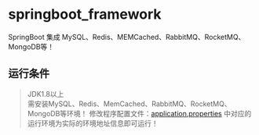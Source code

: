 # springboot_framework
SpringBoot 集成 MySQL、Redis、MEMCached、RabbitMQ、RocketMQ、MongoDB等！

## 运行条件
> JDK1.8以上  
> 需安装MySQL、Redis、MemCached、RabbitMQ、RocketMQ、MongoDB等环境！
> 修改程序配置文件：[application.properties](https://github.com/hyblogs/springboot_framework/blob/master/src/main/resources/application.properties) 中对应的运行环境为实际的环境地址信息即可运行！
